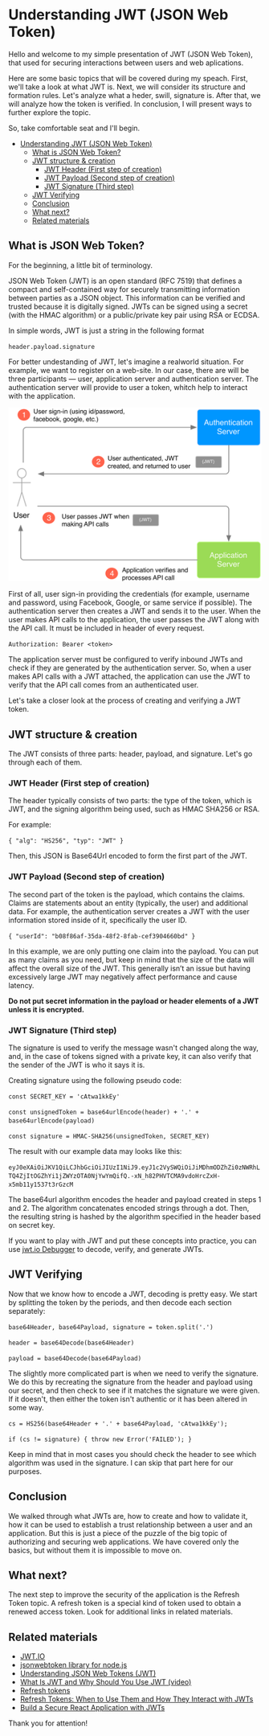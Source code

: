 # Understanding JWT (JSON Web Token)

Hello and welcome to my simple presentation of JWT (JSON Web Token), that used for securing interactions between users and web aplications.

Here are some basic topics that will be covered during my speach. First, we'll take a look at what JWT is. Next, we will consider its structure and formation rules. Let's analyze what a heder, swill, signature is. After that, we will analyze how the token is verified. In conclusion, I will present ways to further explore the topic.

So, take comfortable seat and I'll begin.

- [Understanding JWT (JSON Web Token)](#understanding-jwt-json-web-token)
  - [What is JSON Web Token?](#what-is-json-web-token)
  - [JWT structure & creation](#jwt-structure--creation)
    - [JWT Header (First step of creation)](#jwt-header-first-step-of-creation)
    - [JWT Payload (Second step of creation)](#jwt-payload-second-step-of-creation)
    - [JWT Signature (Third step)](#jwt-signature-third-step)
  - [JWT Verifying](#jwt-verifying)
  - [Conclusion](#conclusion)
  - [What next?](#what-next)
  - [Related materials](#related-materials)

## What is JSON Web Token?

For the beginning, a little bit of terminology.

JSON Web Token (JWT) is an open standard (RFC 7519) that defines a compact and self-contained way for securely transmitting information between parties as a JSON object. This information can be verified and trusted because it is digitally signed. JWTs can be signed using a secret (with the HMAC algorithm) or a public/private key pair using RSA or ECDSA.

In simple words, JWT is just a string in the following format

`header.payload.signature`

For better undestanding of JWT, let's imagine a realworld situation. For example, we want to register on a web-site. In our case, there are will be three participants — user, application server and authentication server. The authentication server will provide to user a token, whitch help to interact with the application.

![JWT Auth interaction schema](/presentation/images/jwt-schema.png)

First of all, user sign-in providing the credentials (for example, username and password, using Facebook, Google, or same service if possible). The authentication server then creates a JWT and sends it to the user. When the user makes API calls to the application, the user passes the JWT along with the API call. It must be included in header of every request.

`Authorization: Bearer <token>`

The application server must be configured to verify inbound JWTs and check if they are generated by the authentication server. So, when a user makes API calls with a JWT attached, the application can use the JWT to verify that the API call comes from an authenticated user.

Let's take a closer look at the process of creating and verifying a JWT token.

## JWT structure & creation

The JWT consists of three parts: header, payload, and signature. Let's go through each of them.

### JWT Header (First step of creation)

The header typically consists of two parts: the type of the token, which is JWT, and the signing algorithm being used, such as HMAC SHA256 or RSA.

For example:

`{ "alg": "HS256", "typ": "JWT" }`

Then, this JSON is Base64Url encoded to form the first part of the JWT.

### JWT Payload (Second step of creation)

The second part of the token is the payload, which contains the claims. Claims are statements about an entity (typically, the user) and additional data. For example, the authentication server creates a JWT with the user information stored inside of it, specifically the user ID.

`{ "userId": "b08f86af-35da-48f2-8fab-cef3904660bd" }`

In this example, we are only putting one claim into the payload. You can put as many claims as you need, but keep in mind that the size of the data will affect the overall size of the JWT. This generally isn’t an issue but having excessively large JWT may negatively affect performance and cause latency.

**Do not put secret information in the payload or header elements of a JWT unless it is encrypted.**

### JWT Signature (Third step)

The signature is used to verify the message wasn't changed along the way, and, in the case of tokens signed with a private key, it can also verify that the sender of the JWT is who it says it is.

Creating signature using the following pseudo code:

`const SECRET_KEY = 'cAtwa1kkEy'`

`const unsignedToken = base64urlEncode(header) + '.' + base64urlEncode(payload)`

`const signature = HMAC-SHA256(unsignedToken, SECRET_KEY)`

The result with our example data may looks like this:

`eyJ0eXAiOiJKV1QiLCJhbGciOiJIUzI1NiJ9.eyJ1c2VySWQiOiJiMDhmODZhZi0zNWRhLTQ4ZjItOGZhYi1jZWYzOTA0NjYwYmQifQ.-xN_h82PHVTCMA9vdoHrcZxH-x5mb11y1537t3rGzcM`

The base64url algorithm encodes the header and payload created in steps 1 and 2. The algorithm concatenates encoded strings through a dot. Then, the resulting string is hashed by the algorithm specified in the header based on secret key.

If you want to play with JWT and put these concepts into practice, you can use [jwt.io Debugger](https://jwt.io/#debugger-io) to decode, verify, and generate JWTs.

## JWT Verifying

Now that we know how to encode a JWT, decoding is pretty easy. We start by splitting the token by the periods, and then decode each section separately:

`base64Header, base64Payload, signature = token.split('.')`

`header = base64Decode(base64Header)`

`payload = base64Decode(base64Payload)`

The slightly more complicated part is when we need to verify the signature. We do this by recreating the signature from the header and payload using our secret, and then check to see if it matches the signature we were given. If it doesn't, then either the token isn't authentic or it has been altered in some way.

`cs = HS256(base64Header + '.' + base64Payload, 'cAtwa1kkEy');`

`if (cs != signature) { throw new Error('FAILED'); }`

Keep in mind that in most cases you should check the header to see which algorithm was used in the signature. I can skip that part here for our purposes.

## Conclusion

We walked through what JWTs are, how to create and how to validate it, how it can be used to establish a trust relationship between a user and an application. But this is just a piece of the puzzle of the big topic of authorizing and securing web applications. We have covered only the basics, but without them it is impossible to move on.

## What next?

The next step to improve the security of the application is the Refresh Token topic. A refresh token is a special kind of token used to obtain a renewed access token. Look for additional links in related materials.

## Related materials

- [JWT.IO](https://jwt.io/)
- [jsonwebtoken library for node.js](https://github.com/auth0/node-jsonwebtoken)
- [Understanding JSON Web Tokens (JWT)](https://stackabuse.com/understanding-json-web-tokens-jwt/)
- [What Is JWT and Why Should You Use JWT (video)](https://www.youtube.com/watch?v=7Q17ubqLfaM)
- [Refresh tokens](https://auth0.com/docs/tokens/refresh-tokens)
- [Refresh Tokens: When to Use Them and How They Interact with JWTs](https://developer.okta.com/blog/2019/08/12/build-secure-react-application-redux-jwt)
- [Build a Secure React Application with JWTs](https://developer.okta.com/blog/2019/08/12/build-secure-react-application-redux-jwt)

Thank you for attention!
